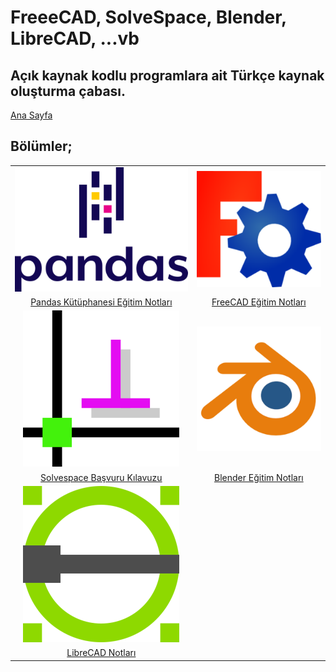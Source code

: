 # FreeeCAD, SolveSpace, Blender, LibreCAD, ...vb

## Açık kaynak kodlu programlara ait Türkçe kaynak oluşturma çabası.

[Ana Sayfa](https://mhalil.github.io/index.html)

## Bölümler;

|                                                                                  |                                                                 |
|:--------------------------------------------------------------------------------:|:---------------------------------------------------------------:|
| ![](images/pandas_logo.png)                                                      | ![](images/freecad_logo.png)                                    |
| [Pandas Kütüphanesi Eğitim Notları](https://mhalil.github.io/Python-Pandas.html) | [FreeCAD Eğitim Notları](https://mhalil.github.io/Freecad.html) |
| ![](images/solvespace_logo.png)                                                  | ![](images/blender_logo.png)                                    |
| [Solvespace Başvuru Kılavuzu](https://mhalil.github.io/SolveSpace.html)          | [Blender Eğitim Notları](https://mhalil.github.io/Blender.html) |
| ![](images/librecad_logo.png)                                                    |                                                                 |
| [LibreCAD Notları](https://mhalil.github.io/Librecad.html)                       |                                                                 |